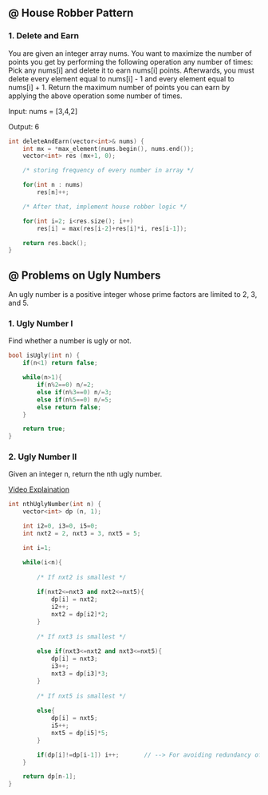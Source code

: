 ## @ House Robber Pattern

### 1. Delete and Earn
You are given an integer array nums. You want to maximize the number of points you get by performing the following operation any number of times: Pick any nums[i] and delete it to earn nums[i] points. Afterwards, you must delete every element equal to nums[i] - 1 and every element equal to nums[i] + 1. Return the maximum number of points you can earn by applying the above operation some number of times.

Input: nums = [3,4,2]

Output: 6

```cpp
int deleteAndEarn(vector<int>& nums) {
    int mx = *max_element(nums.begin(), nums.end());
    vector<int> res (mx+1, 0);   

    /* storing frequency of every number in array */ 

    for(int n : nums)
        res[n]++;

    /* After that, implement house robber logic */

    for(int i=2; i<res.size(); i++)
        res[i] = max(res[i-2]+res[i]*i, res[i-1]);

    return res.back();
}
```

## @ Problems on Ugly Numbers
An ugly number is a positive integer whose prime factors are limited to 2, 3, and 5.

### 1. Ugly Number I
Find whether a number is ugly or not.

```cpp
bool isUgly(int n) {
    if(n<1) return false;

    while(n>1){
        if(n%2==0) n/=2;
        else if(n%3==0) n/=3;
        else if(n%5==0) n/=5;
        else return false;
    }

    return true;
}
```

### 2. Ugly Number II
Given an integer n, return the nth ugly number.

[Video Explaination](https://www.youtube.com/watch?v=78Yx7oLA43s)

```cpp
int nthUglyNumber(int n) {
    vector<int> dp (n, 1);

    int i2=0, i3=0, i5=0;
    int nxt2 = 2, nxt3 = 3, nxt5 = 5;

    int i=1;

    while(i<n){
        
        /* If nxt2 is smallest */
        
        if(nxt2<=nxt3 and nxt2<=nxt5){
            dp[i] = nxt2;
            i2++;
            nxt2 = dp[i2]*2;
        }
        
        /* If nxt3 is smallest */
        
        else if(nxt3<=nxt2 and nxt3<=nxt5){
            dp[i] = nxt3;
            i3++;
            nxt3 = dp[i3]*3;
        }
        
        /* If nxt5 is smallest */
        
        else{
            dp[i] = nxt5;
            i5++;
            nxt5 = dp[i5]*5;
        }

        if(dp[i]!=dp[i-1]) i++;       // --> For avoiding redundancy of factors
    }

    return dp[n-1];
}
```
